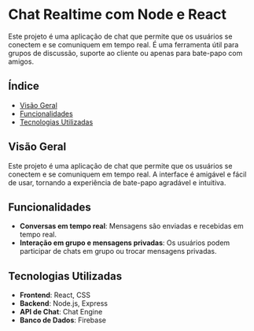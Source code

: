 # Chat Realtime com Node e React

Este projeto é uma aplicação de chat que permite que os usuários se conectem e se comuniquem em tempo real. É uma ferramenta útil para grupos de discussão, suporte ao cliente ou apenas para bate-papo com amigos.

## Índice

- [Visão Geral](#visão-geral)
- [Funcionalidades](#funcionalidades)
- [Tecnologias Utilizadas](#tecnologias-utilizadas)


## Visão Geral

Este projeto é uma aplicação de chat que permite que os usuários se conectem e se comuniquem em tempo real. A interface é amigável e fácil de usar, tornando a experiência de bate-papo agradável e intuitiva.

## Funcionalidades

- **Conversas em tempo real**: Mensagens são enviadas e recebidas em tempo real.
- **Interação em grupo e mensagens privadas**: Os usuários podem participar de chats em grupo ou trocar mensagens privadas.


## Tecnologias Utilizadas

- **Frontend**: React, CSS
- **Backend**: Node.js, Express
- **API de Chat**: Chat Engine
- **Banco de Dados**: Firebase
